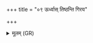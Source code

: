 +++
title = "०९ ऊर्ध्वास् तिष्ठन्ति गिरय"

+++
<details><summary>मूलम् (GR)</summary>

ऊर्ध्वास् तिष्ठन्ति गिरय  
ऊर्ध्वा वाता उद् ईरते ।  
ऊर्ध्वो ऽयं मामको  
मयूख इवाधि भूम्याम् ॥
</details>